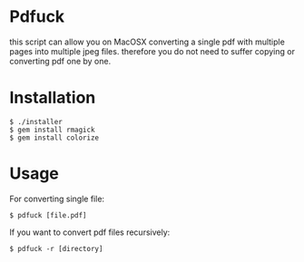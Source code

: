 # Pdfuck

this script can allow you on MacOSX converting a single pdf with multiple pages into multiple jpeg files. therefore you do not need to suffer copying or converting pdf one by one.


# Installation

```
$ ./installer
$ gem install rmagick
$ gem install colorize
```

# Usage

For converting single file:
```
$ pdfuck [file.pdf]
```

If you want to convert pdf files recursively:
```
$ pdfuck -r [directory]
```
